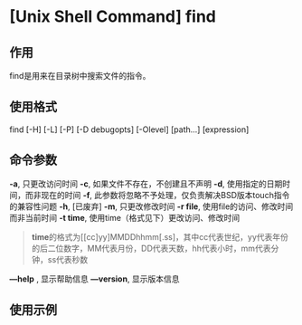 # [Unix Shell Command] find
## 作用
find是用来在目录树中搜索文件的指令。
## 使用格式
find [-H] [-L] [-P] [-D debugopts] [-Olevel] [path...] [expression]
## 命令参数
**-a**, 只更改访问时间
**-c**, 如果文件不存在，不创建且不声明
**-d**, 使用指定的日期时间，而非现在的时间
**-f**, 此参数将忽略不予处理，仅负责解决BSD版本touch指令的兼容性问题
**-h**, [已废弃]
**-m**,  只更改修改时间
**-r file**,  使用file的访问、修改时间而非当前时间
**-t time**, 使用time（格式见下）更改访问、修改时间
> **time**的格式为[[cc]yy]MMDDhhmm[.ss]，其中cc代表世纪，yy代表年份的后二位数字，MM代表月份，DD代表天数，hh代表小时，mm代表分钟，ss代表秒数  

**—help** , 显示帮助信息
**—version**, 显示版本信息
## 使用示例



